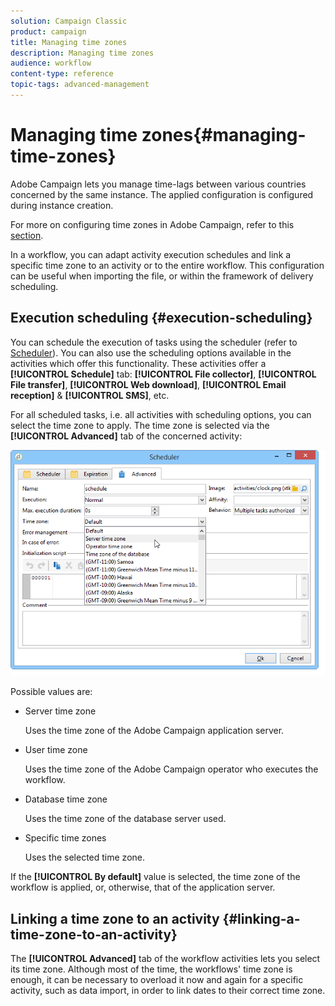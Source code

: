 ```yaml
---
solution: Campaign Classic
product: campaign
title: Managing time zones
description: Managing time zones
audience: workflow
content-type: reference
topic-tags: advanced-management
---
```


# Managing time zones{#managing-time-zones}

Adobe Campaign lets you manage time-lags between various countries concerned by the same instance. The applied configuration is configured during instance creation.

For more on configuring time zones in Adobe Campaign, refer to this [section](../../installation/using/time-zone-management.md).

In a workflow, you can adapt activity execution schedules and link a specific time zone to an activity or to the entire workflow. This configuration can be useful when importing the file, or within the framework of delivery scheduling.

## Execution scheduling {#execution-scheduling}

You can schedule the execution of tasks using the scheduler (refer to [Scheduler](../../workflow/using/scheduler.md)). You can also use the scheduling options available in the activities which offer this functionality. These activities offer a **[!UICONTROL Schedule]** tab: **[!UICONTROL File collector]**, **[!UICONTROL File transfer]**, **[!UICONTROL Web download]**, **[!UICONTROL Email reception]** & **[!UICONTROL SMS]**, etc.

For all scheduled tasks, i.e. all activities with scheduling options, you can select the time zone to apply. The time zone is selected via the **[!UICONTROL Advanced]** tab of the concerned activity:

![](assets/wf-timezone-in-a-box.png)

Possible values are:

* Server time zone

  Uses the time zone of the Adobe Campaign application server.

* User time zone

  Uses the time zone of the Adobe Campaign operator who executes the workflow.

* Database time zone

  Uses the time zone of the database server used.

* Specific time zones

  Uses the selected time zone.

If the **[!UICONTROL By default]** value is selected, the time zone of the workflow is applied, or, otherwise, that of the application server.

## Linking a time zone to an activity {#linking-a-time-zone-to-an-activity}

The **[!UICONTROL Advanced]** tab of the workflow activities lets you select its time zone. Although most of the time, the workflows' time zone is enough, it can be necessary to overload it now and again for a specific activity, such as data import, in order to link dates to their correct time zone.
